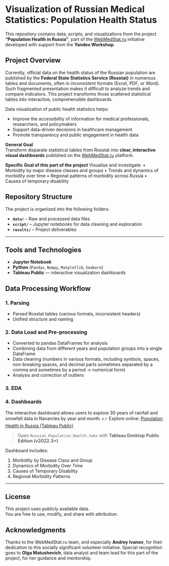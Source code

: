 # Visualization of Russian Medical Statistics: Population Health Status

This repository contains data, scripts, and visualizations from the project **“Population Health in Russia”**, part of the [WebMedStat.ru](http://WebMedStat.ru) initiative developed with support from the **Yandex Workshop**.

## Project Overview

Currently, official data on the health status of the Russian population are published by the **Federal State Statistics Service (Rosstat)** in numerous tables and documents, often in inconsistent formats (Excel, PDF, or Word).  
Such fragmented presentation makes it difficult to analyze trends and compare indicators. This project transforms those scattered statistical tables into interactive, comprehensible dashboards.

Data visualization of public health statistics helps:
- Improve the accessibility of information for medical professionals, researchers, and policymakers  
- Support data-driven decisions in healthcare management  
- Promote transparency and public engagement in health data

**General Goal**  
Transform disparate statistical tables from Rosstat into **clear, interactive visual dashboards** published on the [WebMedStat.ru](http://WebMedStat.ru) platform.

**Specific Goal of this part of the project**
Visualise and investigate: 
• Morbidity by major disease classes and groups
• Trends and dynamics of morbidity over time
• Regional patterns of morbidity across Russia
• Causes of temporary disability

## Repository Structure
The project is organized into the following folders:
- **`data/`** – Raw and processed data files</summary>
- **`script/`** – Jupyter notebooks for data cleaning and exploration</summary>
- **`results/`** – Project deliverables</summary>

---

## Tools and Technologies

- **Jupyter Notebook** 
- **Python** (`Pandas`, `Numpy`, `Matplotlib`, `Seaborn`)
- **Tableau Public** — interactive visualization dashboards

## Data Processing Workflow

### 1. Parsing
- Parsed Rosstat tables (various formats, inconsistent headers) 
- Unified structure and naming

### 2. Data Load and Pre-processing 
- Converted to pandas DataFrames for analysis
- Combining data from different years and population groups into a single DataFrame
- Data cleaning (numbers in various formats, including symbols, spaces, non-breaking spaces, and decimal parts sometimes separated by a comma and sometimes by a period -> numerical form)
- Analysis and correction of outliers

### 3. EDA 

### 4. Dashboards

The interactive dashboard allows users to explore 30 years of rainfall and snowfall data in Navarcles by year and month.
👉 Explore online: [Population Health in Russia (Tableau Public)]([https://public.tableau.com/](https://public.tableau.com/app/profile/liubov.shubina/viz/Russian_Population_Health/health))
> Open `Russian_Population_Health.twbx` with **Tableau Desktop Public Edition (v2022.3+)**

Dashboard includes:
1. Morbidity by Disease Class and Group
2. Dynamics of Morbidity Over Time  
3. Causes of Temporary Disability 
4. Regional Morbidity Patterns
   
---

## License

This project uses publicly available data.  
You are free to use, modify, and share with attribution.

## Acknowledgments
Thanks to the WebMedStat.ru team, and especially **Andrey Ivanov**, for their dedication to this socially significant volunteer initiative.
Special recognition goes to **Olga Matushevich**, data analyst and team lead for this part of the project, for her guidance and mentorship.


